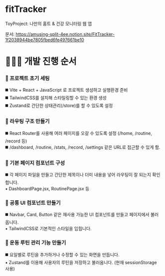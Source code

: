 # fitTracker

ToyProject: 나만의 홈트 &amp; 건강 모니터링 웹 앱

문서: https://amusing-split-4ee.notion.site/FitTracker-1f2038944be7805fbed6fe497661be10

# 👩🏻‍💻 개발 진행 순서

### 🦝 프로젝트 초기 세팅

◼️ Vite + React + JavaScript 로 프로젝트 생성하고 실행환경 준비<br>
️◼️ TailwindCSS를 설치해 스타일링할 수 있는 환경 생성<br>
️◼️ Zustand로 간단한 상태관리(/store)를 할 수 있도록 설정

### 🦝 라우팅 구조 만들기

◼️ React Router를 사용해 여러 페이지를 오갈 수 있도록 설정 (/home, /routine, /record 등)<br>
️◼️ /dashboard, /routine, /stats, /record, /settings 같은 URL로 접근할 수 있게 함.

### 🦝 기본 페이지 컴포넌트 구성

◼️ 각 페이지 파일을 만들고 간단한 제목이나 더미 내용을 넣어 라우팅이 잘 되는지 확인합니다.<br>
▪️ DashboardPage.jsx, RoutinePage.jsx 등

### 🦝 공통 UI 컴포넌트 만들기

◼️ Navbar, Card, Button 같은 재사용 가능한 UI 컴포넌트를 만들고 페이지에서 불러옵니다.<br>
▪️ TailwindCSS로 기본적인 스타일을 입힙니다.

### 🦝 운동 루틴 관리 기능 만들기

◼️ 요일별로 루틴을 추가하거나 수정할 수 있는 화면을 만듭니다.<br>
▪️ Zustand를 이용해 사용자의 루틴을 저장하고 불러옴니다. (현재 sessionStorage 사용)

